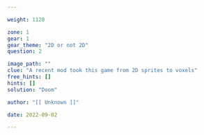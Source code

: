 ```yaml
---

weight: 1120

zone: 1
gear: 1
gear_theme: "2D or not 2D"
question: 2

image_path: ""
clue: "A recent mod took this game from 2D sprites to voxels"
free_hints: []
hints: []
solution: "Doom"

author: "[[ Unknown ]]"

date: 2022-09-02

---
```


